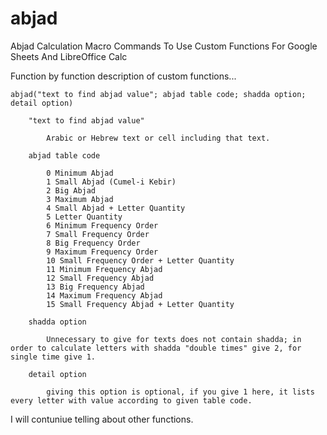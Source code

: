 # abjad
Abjad Calculation Macro Commands To Use Custom Functions For Google Sheets And LibreOffice Calc

Function by function description of custom functions...

    abjad("text to find abjad value"; abjad table code; shadda option; detail option)

        "text to find abjad value"

            Arabic or Hebrew text or cell including that text.

        abjad table code

            0 Minimum Abjad
            1 Small Abjad (Cumel-i Kebir)
            2 Big Abjad
            3 Maximum Abjad
            4 Small Abjad + Letter Quantity
            5 Letter Quantity
            6 Minimum Frequency Order
            7 Small Frequency Order
            8 Big Frequency Order
            9 Maximum Frequency Order
            10 Small Frequency Order + Letter Quantity
            11 Minimum Frequency Abjad
            12 Small Frequency Abjad
            13 Big Frequency Abjad
            14 Maximum Frequency Abjad
            15 Small Frequency Abjad + Letter Quantity

        shadda option

            Unnecessary to give for texts does not contain shadda; in order to calculate letters with shadda "double times" give 2, for single time give 1.

        detail option

            giving this option is optional, if you give 1 here, it lists every letter with value according to given table code.
        
        
I will contuniue telling about other functions.
